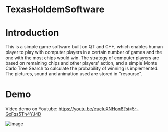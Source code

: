 # TexasHoldemSoftware

# Introduction
This is a simple game software built on QT and C++, which enables human player to play with computer players in a certain number of games and the one with the most chips would win. The strategy of computer players are based on remaining chips and other players' action, and a simple Monte Carlo Tree Search to calculate the probability of winning is implemented. The pictures, sound and animation used are stored in "resourse".
# Demo
Video demo on Youtube: https://youtu.be/eucIuXNHon8?si=5--GxFqs5Th4YJ4D

![image](https://github.com/Jackson1356/TexasHoldemSoftware/assets/108843164/e4db682a-f9b4-4636-ae63-759df85c352d)



